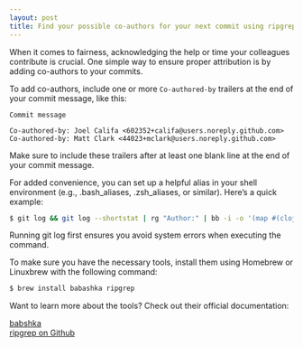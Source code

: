 ```yaml
---
layout: post
title: Find your possible co-authors for your next commit using ripgrep and babashka
---
```



When it comes to fairness, acknowledging the help or time your colleagues contribute is crucial. One simple way to ensure proper attribution is by adding co-authors to your commits.

To add co-authors, include one or more `Co-authored-by` trailers at the end of your commit message, like this:

```text
Commit message

Co-authored-by: Joel Califa <602352+califa@users.noreply.github.com>
Co-authored-by: Matt Clark <44023+mclark@users.noreply.github.com>
```

 Make sure to include these trailers after at least one blank line at the end of your commit message.

For added convenience, you can set up a helpful alias in your shell environment (e.g., .bash_aliases, .zsh_aliases, or similar). Here’s a quick example:

```bash
$ git log && git log --shortstat | rg "Author:" | bb -i -o '(map #(clojure.string/replace % #"Author: " "") (set *input*)))'
```


Running git log first ensures you avoid system errors when executing the command.

To make sure you have the necessary tools, install them using Homebrew or Linuxbrew with the following command:

```bash
$ brew install babashka ripgrep
```

Want to learn more about the tools? Check out their official documentation:

[babshka](https://babashka.org) \
[ripgrep on Github](https://github.com/BurntSushi/ripgrep)
